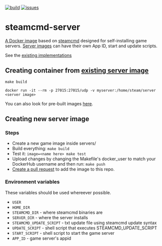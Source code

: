 [![build](https://github.com/Ethorbit/steamcmd-server-docker/actions/workflows/docker-image.yml/badge.svg)](https://github.com/Ethorbit/steamcmd-server-docker/actions/workflows/docker-image.yml)
[![issues](https://img.shields.io/github/issues/Ethorbit/steamcmd-server-docker)](https://github.com/Ethorbit/steamcmd-server-docker/issues?q=is%3Aopen+is%3Aissue)

# steamcmd-server
[A Docker image](Dockerfile) based on [steamcmd](https://github.com/CM2Walki/steamcmd) designed for self-installing game servers. [Server images](servers) can have their own App ID, start and update scripts. 

See the [existing implementations](servers)

## Creating container from [existing server image](servers)
`make build`

`docker run -it --rm -p 27015:27015/udp -v myserver:/home/steam/server <server image>`

You can also look for pre-built images [here](https://hub.docker.com/u/ethorbit).

## Creating new server image 

### Steps
* Create a new game image inside servers/
* Build everything: `make build`
* Test it: `image=<name here> make test`
* Upload changes by changing the Makefile's docker\_user to match your DockerHub username and then run: `make push`
* [Create a pull request](https://github.com/Ethorbit/steamcmd-server-docker/pulls) to add the image to this repo.

### Environment variables
These variables should be used whereever possible.
* `USER`
* `HOME_DIR`
* `STEAMCMD_DIR`           - where steamcmd binaries are
* `SERVER_DIR`             - where the server installs
* `STEAMCMD_UPDATE_SCRIPT` - txt update file using steamcmd update syntax
* `UPDATE_SCRIPT`          - shell script that executes STEAMCMD\_UPDATE\_SCRIPT
* `START_SCRIPT`           - shell script to start the game server
* `APP_ID`                 - game server's appid
